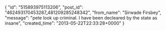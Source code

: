  {
   "id": "515893975113206",
   "post_id": "462493170453287_481209285248342",
   "from_name": "Sirwade Firsbey",
   "message": "pete look up criminal. I have been decleared by the state as insane",
   "created_time": "2013-05-22T22:33:28+0000"
 }
